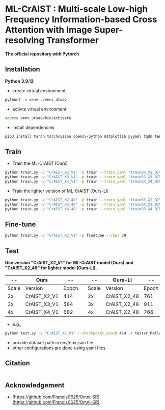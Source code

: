 # ML-CrAIST : Multi-scale Low-high Frequency Information-based Cross Attention with Image Super-resolving Transformer

**The official repository with Pytorch**

## Installation

**Python 3.9.12**

- create virtual environment
``` bash
python3 -m venv ./venv_utsav
```

- activte virtual environment
``` bash
source venv_utsav/bin/activate
```

- install dependencies  
``` bash
pip3 install torch torchvision opencv-python matplotlib pyyaml tqdm tensorboardX tensorboard einops thop
```

## Train  
- Train the ML-CrAIST (Ours)
``` bash
python train.py -v "CrAIST_X2_V1" -p train --train_yaml "trainSR_X2_DIV2K.yaml"
python train.py -v "CrAIST_X3_V1" -p train --train_yaml "trainSR_X3_DIV2K.yaml"
python train.py -v "CrAIST_X4_V1" -p train --train_yaml "trainSR_X4_DIV2K.yaml"
```
- Train the lighter version of ML-CrAIST (Ours-Li)
``` bash
python train.py -v "CrAIST_X2_48" -p train --train_yaml "trainSR_X2_DIV2K_48.yaml"
python train.py -v "CrAIST_X3_48" -p train --train_yaml "trainSR_X3_DIV2K_48.yaml"
python train.py -v "CrAIST_X4_48" -p train --train_yaml "trainSR_X4_DIV2K_48.yaml"
```

## Fine-tune  
``` bash
python train.py -v "CrAIST_X2_V1" -p finetune --ckpt 79
```

## Test
**Use version "CrAIST_X2_V1" for ML-CrAIST model (Ours) and "CrAIST_X2_48" for lighter model (Ours-Li).**

-- | Ours | --  |  | -- | Ours-Li | --
--- | --- | --- | --- | --- | --- | ---
Scale | Version | Epoch | |Scale | Version | Epoch
2x | CrAIST_X2_V1 | 414 | |2x | CrAIST_X2_48 | 761
3x | CrAIST_X3_V1 | 584 | |3x | CrAIST_X2_48 | 911
4x | CrAIST_X4_V1 | 682 | |4x | CrAIST_X2_48 | 766

- e.g.,
``` bash
python test.py -v "CrAIST_X2_V1" --checkpoint_epoch 414 -t tester_Matlab --test_dataset_name "Urban100"
```
- provide dataset path in env/env.json file  
- other configurations are done using yaml files
## Citation
```
```
## Acknowledgement
- [https://github.com/Francis0625/Omni-SR](https://github.com/Francis0625/Omni-SR)
